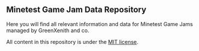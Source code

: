 ## Minetest Game Jam Data Repository

Here you will find all relevant information and data for Minetest Game Jams managed by GreenXenith and co.  

All content in this repository is under the [MIT license](LICENSE.txt).  
